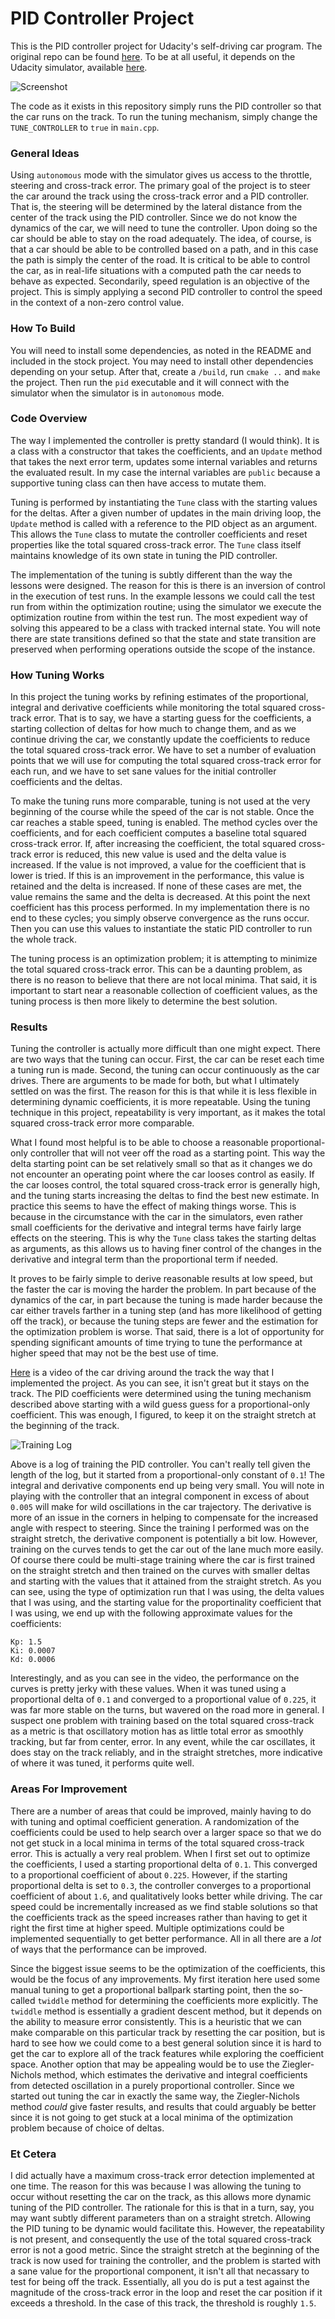 # PID Controller Project

This is the PID controller project for Udacity's self-driving car
program.  The original repo can be found 
[here](https://github.com/udacity/CarND-PID-Control-Project). To 
be at all useful, it depends on the Udacity simulator, available 
[here](https://github.com/udacity/CarND-PID-Control-Project/releases).  

![Screenshot](images/ScreenShot.png)

The code as it exists in this repository simply runs the PID
controller so that the car runs on the track.  To run the 
tuning mechanism, simply change the `TUNE_CONTROLLER` to `true` in 
`main.cpp`.



### General Ideas

Using `autonomous` mode with the simulator gives us access to 
the throttle, steering and cross-track error.  The primary goal
of the project is to steer the car around the track using the 
cross-track error and a PID controller.  That is, the steering 
will be determined by the lateral distance from the center
of the track using the PID controller.  Since we do not know
the dynamics of the car, we will need to tune the controller.  Upon doing
so the car should be able to stay on the road adequately.  The
idea, of course, is that a car should be able to be controlled
based on a path, and in this case the path is simply the center of
the road.  It is critical to be able to control the car, as in
real-life situations with a computed path the car needs to behave
as expected.  Secondarily, speed regulation is an objective of 
the project.  This is simply applying a second PID controller
to control the speed in the context of a non-zero control value.



### How To Build

You will need to install some dependencies, as noted in the README 
and included in the stock project.  You may need to install other dependencies 
depending on your setup.  After that, create a `/build`, run `cmake ..` 
and `make` the project.  Then run the `pid` executable 
and it will connect with the simulator when the simulator is in 
`autonomous` mode.



### Code Overview

The way I implemented the controller is pretty standard (I would
think).  It is a class with a constructor that takes the 
coefficients, and an `Update` method that takes the next error
term, updates some internal variables and returns the 
evaluated result.  In my case the internal variables are `public`
because a supportive tuning class can then have access to mutate
them.

Tuning is performed by instantiating the `Tune` class with the 
starting values for the deltas.  After a given number of updates
in the main driving loop, the `Update` method is called with a
reference to the PID object as an argument.  This allows the 
`Tune` class to mutate the controller coefficients and reset
properties like the total squared cross-track error.  The `Tune`
class itself maintains knowledge of its own state in tuning the
PID controller.  

The implementation of the tuning is subtly different than the
way the lessons were designed.  The reason for this is there is
an inversion of control in the execution of test runs. In the 
example lessons we could call the test run from within the
optimization routine; using the simulator we execute the 
optimization routine from within the test run.  The most 
expedient way of solving this appeared to be a class with tracked
internal state.  You will note there are state transitions
defined so that the state and state transition are preserved
when performing operations outside the scope of the instance.



### How Tuning Works

In this project the tuning works by refining estimates of the proportional,
integral and derivative coefficients while monitoring the total squared 
cross-track error.  That is to say, we have a starting guess for the
coefficients, a starting collection of deltas for how much to change them,
and as we continue driving the car, we constantly update the coefficients
to reduce the total squared cross-track error.  We have to set a number
of evaluation points that we will use for computing the total squared
cross-track error for each run, and we have to set sane values for the 
initial controller coefficients and the deltas.  

To make the tuning runs more comparable, tuning is not used at the 
very beginning of the course while the speed of the car is not 
stable.  Once the car reaches a stable speed, tuning is enabled.  The
method cycles over the coefficients, and for each coefficient computes
a baseline total squared cross-track error.  If, after increasing the 
coefficient, the total squared cross-track error is reduced, this new value
is used and the delta value is increased.  If the value is not improved,
a value for the coefficient that is lower is tried.  If this is an 
improvement in the performance, this value is retained and the delta is 
increased.  If none of these cases are met, the value remains the same 
and the delta is decreased.  At this point the next coefficient has this
process performed.  In my implementation there is no end to these cycles;
you simply observe convergence as the runs occur.  Then you can use
this values to instantiate the static PID controller to run the whole
track.

The tuning process is an optimization problem; it is 
attempting to minimize the total squared cross-track error.  This can 
be a daunting problem, as there is no reason to believe that there are 
not local minima.  That said, it is important to start near a reasonable
collection of coefficient values, as the tuning process is then
more likely to determine the best solution.



### Results

Tuning the controller is actually more difficult than one
might expect. There are two ways that the tuning can occur.  First,
the car can be reset each time a tuning run is made.  Second, 
the tuning can occur continuously as the car drives.  There are
arguments to be made for both, but what I ultimately settled on
was the first.  The reason for this is that while it is less
flexible in determining dynamic coefficients, it is more 
repeatable.  Using the tuning technique in this project, 
repeatability is very important, as it makes the total squared
cross-track error more comparable.

What I found most helpful is to be able to choose a reasonable 
proportional-only controller that will not veer off the road as a 
starting point.  This way the delta starting point can be set relatively
small so that as it changes we do not encounter an operating point
where the car looses control as easily.  If the car looses control, 
the total squared cross-track error is generally high, and the tuning
starts increasing the deltas to find the best new estimate.  In 
practice this seems to have the effect of making things worse.  This
is because in the circumstance with the car in the simulators, even
rather small coefficients for the derivative and integral terms 
have fairly large effects on the steering.  This is why the `Tune`
class takes the starting deltas as arguments, as this allows us to
having finer control of the changes in the derivative and integral
term than the proportional term if needed.

It proves to be fairly simple to derive reasonable results at low
speed, but the faster the car is moving the harder the problem.  In
part because of the dynamics of the car, in part because the tuning
is made harder because the car either travels farther in a tuning 
step (and has more likelihood of getting off the track), or because
the tuning steps are fewer and the estimation for the optimization
problem is worse.  That said, there is a lot of opportunity for 
spending significant amounts of time trying to tune the performance 
at higher speed that may not be the best use of time.

[Here](https://youtu.be/f0BUGRaUlqM) is a video of the car driving around the track the way
that I implemented the project.  As you can see, it isn't great 
but it stays on the track.  The PID coefficients were determined
using the tuning mechanism described above starting with a wild guess
guess for a proportional-only coefficient.  This was enough, I 
figured, to keep it on the straight stretch at the beginning of the
track.

![Training Log](images/TrainingLog.png)

Above is a log of training the PID controller.  You can't really 
tell given the length of the log, but it started from a 
proportional-only constant of `0.1`!  The integral and 
derivative components end up being very small.  You will note in
playing with the controller that an integral component in 
excess of about `0.005` will make for wild oscillations
in the car trajectory.  The derivative is more of an issue
in the corners in helping to compensate for the increased
angle with respect to steering.  Since the training I performed
was on the straight stretch, the derivative component is potentially
a bit low.  However, training on the curves tends to get 
the car out of the lane much more easily.  Of course
there could be multi-stage training where the car is first
trained on the straight stretch and then trained on the
curves with smaller deltas and starting with the values that 
it attained from the straight stretch.  As you can see, using 
the type of optimization run that I was using, the delta values
that I was using, and the starting value for the proportinality
coefficient that I was using, we end up with the following 
approximate values for the coefficients:

```
Kp: 1.5
Ki: 0.0007
Kd: 0.0006
```

Interestingly, and as you can see in the video, the performance
on the curves is pretty jerky with these values.  When it was tuned
using a proportional delta of `0.1` and converged to a proportional
value of `0.225`, it was far more stable on the turns, but wavered on
the road more in general.  I suspect one problem with training
based on the total squared cross-track as a metric is that oscillatory
motion has as little total error as smoothly tracking, but far from
center, error.  In any event, while the car oscillates, it does stay
on the track reliably, and in the straight stretches, more indicative
of where it was tuned, it performs quite well.



### Areas For Improvement

There are a number of areas that could be improved, mainly having
to do with tuning and optimal coefficient generation.  A randomization
of the coefficients could be used to help search over a larger 
space so that we do not get stuck in a local minima in terms of the 
total squared cross-track error.  This is actually a very real
problem.  When I first set out to optimize the coefficients, I used 
a starting proportional delta of `0.1`.  This converged to a proportional
coefficient of about `0.225`.  However, if the starting proportional
delta is set to `0.3`, the controller converges to a proportional
coefficient of about `1.6`, and qualitatively looks better while 
driving.  The car speed could be incrementally increased as 
we find stable solutions so that the coefficients track as the speed
increases rather than having to get it right the first time at higher
speed. Multiple optimizations could be implemented sequentially to get
better performance.  All in all there are a *lot* of ways that the 
performance can be improved.

Since the biggest issue seems to be the optimization of the coefficients,
this would be the focus of any improvements.   My first iteration here
used some manual tuning to get a proportional ballpark starting point, 
then the so-called `twiddle` method for determining the coefficients more
explicitly.  The `twiddle` method is essentially a gradient descent method,
but it depends on the ability to measure error consistently.  This is
a heuristic that we can make comparable on this particular track
by resetting the car position, but is hard to see how we could come to 
a best general solution since it is hard to get the car to explore all of 
the track features while exploring the coefficient space.  Another option
that may be appealing would be to use the Ziegler-Nichols method, which 
estimates the derivative and integral coefficients from detected 
oscillation in a purely proportional controller.  Since we started out 
tuning the car in exactly the same way, the Ziegler-Nichols method *could*
give faster results, and results that could arguably be better since it 
is not going to get stuck at a local minima of the optimization problem
because of choice of deltas.



### Et Cetera

I did actually have a maximum cross-track error detection implemented at one 
time.  The reason for this was because I was allowing the tuning to occur
without resetting the car on the track, as this allows more dynamic 
tuning of the PID controller.  The rationale for this is that in a turn,
say, you may want subtly different parameters than on a straight 
stretch.  Allowing the PID tuning to be dynamic would facilitate this.  However,
the repeatability is not present, and consequently the use of the total squared
cross-track error is not a good metric.  Since the straight stretch at the 
beginning of the track is now used for training the controller, and the
problem is started with a sane value for the proportional component, 
it isn't all that necassary to test for being off the track.  Essentially,
all you do is put a test against the magnitude of the cross-track error in
the loop and reset the car position if it exceeds a threshold.  In the case of 
this track, the threshold is roughly `1.5`.

